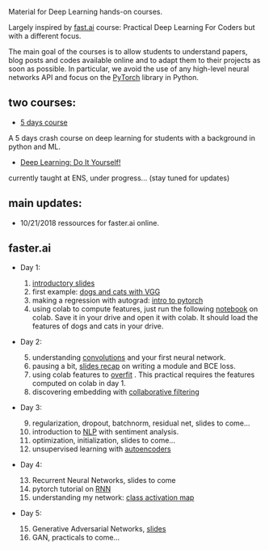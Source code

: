 Material for Deep Learning hands-on courses.

Largely inspired by [fast.ai](http://www.fast.ai/) course: Practical Deep Learning For Coders but with a different focus.

The main goal of the courses is to allow students to understand papers, blog posts and codes available online and to adapt them to their projects as soon as possible. In particular, we avoid the use of any high-level neural networks API and focus on the [PyTorch](https://pytorch.org/) library in Python. 

## two courses:

- [5 days course](#fasterai)

A 5 days crash course on deep learning for students with a background in python and ML.

- [Deep Learning: Do It Yourself!](https://www.di.ens.fr/~lelarge/dldiy/)

currently taught at ENS, under progress... (stay tuned for updates)

## main updates:

- 10/21/2018 ressources for faster.ai online.

## faster.ai

- Day 1:
  
  1. [introductory slides](https://mlelarge.github.io/dataflowr/Slides/01_intro_dldiy/index.html)
  2. first example: [dogs and cats with VGG](https://github.com/mlelarge/dataflowr/blob/master/Notebooks/01_intro_DLDIY.ipynb)
  3. making a regression with autograd: [intro to pytorch](https://github.com/mlelarge/dataflowr/blob/master/Notebooks/02_basics_pytorch.ipynb)
  4. using colab to compute features, just run the following [notebook](https://github.com/mlelarge/dataflowr/blob/master/Notebooks/04_dogscast_features_colab.ipynb) on colab. Save it in your drive and open it with colab. It should load the features of dogs and cats in your drive.

- Day 2:
  
  5. understanding [convolutions](https://github.com/mlelarge/dataflowr/blob/master/Notebooks/03_convolution-digit-recognizer_empty.ipynb) and your first neural network.
  6. pausing a bit, [slides recap](https://mlelarge.github.io/dataflowr/Slides/05_some_basics/05_some_basics.html) on writing a module and BCE loss.
  7. using colab features to [overfit](https://github.com/mlelarge/dataflowr/blob/master/Notebooks/04_dogscast_fromcolab_emty.ipynb) . This practical requires the features computed on colab in day 1.
  8. discovering embedding with [collaborative filtering](https://github.com/mlelarge/dataflowr/blob/master/Notebooks/05_collaborative_filtering.ipynb)

- Day 3:
  
  9. regularization, dropout, batchnorm, residual net, slides to come...
  10. introduction to [NLP](https://github.com/mlelarge/dataflowr/blob/master/Notebooks/introduction_NLP.ipynb) with sentiment analysis.
  11. optimization, initialization, slides to come...
  12. unsupervised learning with [autoencoders](https://github.com/mlelarge/dataflowr/blob/master/Notebooks/05_Autoencoder_empty.ipynb)

- Day 4:
  
  13. Recurrent Neural Networks, slides to come
  14. pytorch tutorial on [RNN](https://github.com/mlelarge/dataflowr/blob/master/Notebooks/char_rnn_classification_tutorial.ipynb)
  14. understanding my network: [class activation map](https://github.com/mlelarge/dataflowr/blob/master/Notebooks/CAM.ipynb)

- Day 5:
  
  15. Generative Adversarial Networks, [slides](https://mlelarge.github.io/dataflowr/Slides/GAN/index.html)
  16. GAN, practicals to come...
